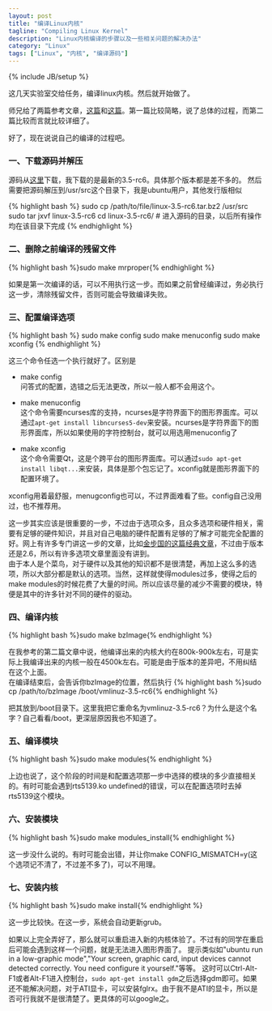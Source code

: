 ```yaml
---
layout: post
title: "编译Linux内核"
tagline: "Compiling Linux Kernel"
description: "Linux内核编译的步骤以及一些相关问题的解决办法"
category: "Linux"
tags: ["Linux", "内核", "编译源码"]
---
```

{% include JB/setup %}

这几天实验室交给任务，编译linux内核。然后就开始做了。

师兄给了两篇参考文章，[这篇][1]和[这篇][2]。第一篇比较简略，说了总体的过程，而第二篇比较而言就比较详细了。

好了，现在说说自己的编译的过程吧。

### 一、下载源码并解压
源码从[这里][kernel]下载，我下载的是最新的3.5-rc6。具体那个版本都是差不多的。
然后需要把源码解压到/usr/src这个目录下，我是ubuntu用户，其他发行版相似

{% highlight bash %}
sudo cp /path/to/file/linux-3.5-rc6.tar.bz2 /usr/src
sudo tar jxvf linux-3.5-rc6
cd linux-3.5-rc6/  # 进入源码的目录，以后所有操作均在该目录下完成
{% endhighlight %}

### 二、删除之前编译的残留文件

{% highlight bash %}sudo make mrproper{% endhighlight %}
 
如果是第一次编译的话，可以不用执行这一步。而如果之前曾经编译过，务必执行这一步，清除残留文件，否则可能会导致编译失败。

### 三、配置编译选项
{% highlight bash %}
sudo make config
sudo make menuconfig
sudo make xconfig
{% endhighlight %}

这三个命令任选一个执行就好了。区别是

 * make config  
 问答式的配置，选错之后无法更改，所以一般人都不会用这个。

 * make menuconfig  
 这个命令需要ncurses库的支持，ncurses是字符界面下的图形界面库。可以通过`apt-get install libncurses5-dev`来安装。ncurses是字符界面下的图形界面库，所以如果使用的字符控制台，就可以用选用menuconfig了

 * make xconfig  
 这个命令需要Qt，这是个跨平台的图形界面库。可以通过`sudo apt-get install libqt...`来安装，具体是那个包忘记了。xconfig就是图形界面下的配置环境了。

xconfig用着最舒服，menugconfig也可以，不过界面难看了些。config自己没用过，也不推荐用。

这一步其实应该是很重要的一步，不过由于选项众多，且众多选项和硬件相关，需要有足够的硬件知识，并且对自己电脑的硬件配置有足够的了解才可能完全配置的好。网上有许多专门讲这一步的文章，比如[金步国的这篇经典文章][金步国]，不过由于版本还是2.6，所以有许多选项文章里面没有讲到。  
由于本人是个菜鸟，对于硬件以及其他的知识都不是很清楚，再加上这么多的选项，所以大部分都是默认的选项。当然，这样就使得modules过多，使得之后的make modules的时候花费了大量的时间。所以应该尽量的减少不需要的模块，特便是其中的许多针对不同的硬件的驱动。

### 四、编译内核
{% highlight bash %}sudo make bzImage{% endhighlight %}

在我参考的第二篇文章中说，他编译出来的内核大约在800k-900k左右，可是实际上我编译出来的内核一般在4500k左右。可能是由于版本的差异吧，不用纠结在这个上面。  
在编译结束后，会告诉你bzImage的位置，然后执行
{% highlight bash %}sudo cp /path/to/bzImage /boot/vmlinuz-3.5-rc6{% endhighlight %}

把其放到/boot目录下。这里我把它重命名为vmlinuz-3.5-rc6？为什么是这个名字？自己看看/boot，更深层原因我也不知道了。

### 五、编译模块
{% highlight bash %}sudo make modules{% endhighlight %}

上边也说了，这个阶段的时间是和配置选项那一步中选择的模块的多少直接相关的。有时可能会遇到rts5139.ko undefined的错误，可以在配置选项时去掉rts5139这个模块。

### 六、安装模块
{% highlight bash %}sudo make modules_install{% endhighlight %}

这一步没什么说的。有时可能会出错，并让你make CONFIG_MISMATCH=y(这个选项记不清了，不过差不多了)，可以不用理。

### 七、安装内核
{% highlight bash %}sudo make install{% endhighlight %}

这一步比较快。在这一步，系统会自动更新grub。

如果以上完全弄好了，那么就可以重启进入新的内核体验了。不过有的同学在重启后可能会遇到这样一个问题，就是无法进入图形界面了。
提示类似如"ubuntu run in a low-graphic mode","Your screen, graphic card, input devices cannot detected correctly. You need configure it yourself."等等。
这时可以Ctrl-Alt-F1或者Alt-F1进入控制台，`sudo apt-get install gdm`之后选择gdm即可。如果还不能解决问题，对于ATI显卡，可以安装fglrx。由于我不是ATI的显卡，所以是否可行我就不是很清楚了。更具体的可以google之。

[1]: http://syshack.blog.51cto.com/304393/144321/ 
[2]: http://bbs.chinaunix.net/thread-2264758-1-1.html
[kernel]: http://kernel.org
[金步国]: http://tmdnet.nothave.com/man/Linux%202_6_19_x%20%E5%86%85%E6%A0%B8%E7%BC%96%E8%AF%91%E9%85%8D%E7%BD%AE%E9%80%89%E9%A1%B9%E7%AE%80%E4%BB%8B.htm

